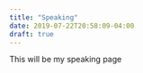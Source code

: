 ```yaml
---
title: "Speaking"
date: 2019-07-22T20:58:09-04:00
draft: true
---
```


This will be my speaking page
